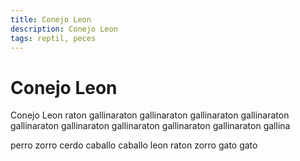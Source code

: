 ```yaml
---
title: Conejo Leon
description: Conejo Leon
tags: reptil, peces
---
```


# Conejo Leon

Conejo Leon raton gallinaraton gallinaraton gallinaraton gallinaraton gallinaraton gallinaraton gallinaraton gallinaraton gallinaraton gallina

perro zorro cerdo caballo caballo leon raton zorro gato gato